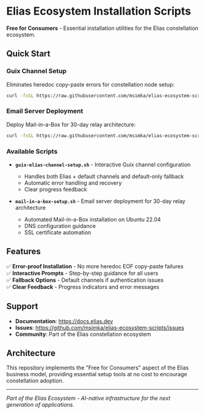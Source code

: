 # Elias Ecosystem Installation Scripts

**Free for Consumers** - Essential installation utilities for the Elias constellation ecosystem.

## Quick Start

### Guix Channel Setup
Eliminates heredoc copy-paste errors for constellation node setup:

```bash
curl -fsSL https://raw.githubusercontent.com/msimka/elias-ecosystem-scripts/master/guix-elias-channel-setup.sh | bash
```

### Email Server Deployment
Deploy Mail-in-a-Box for 30-day relay architecture:

```bash
curl -fsSL https://raw.githubusercontent.com/msimka/elias-ecosystem-scripts/master/mail-in-a-box-setup.sh | sudo bash
```

### Available Scripts

- **`guix-elias-channel-setup.sh`** - Interactive Guix channel configuration
  - Handles both Elias + default channels and default-only fallback
  - Automatic error handling and recovery
  - Clear progress feedback

- **`mail-in-a-box-setup.sh`** - Email server deployment for 30-day relay architecture
  - Automated Mail-in-a-Box installation on Ubuntu 22.04
  - DNS configuration guidance
  - SSL certificate automation

## Features

✅ **Error-proof Installation** - No more heredoc EOF copy-paste failures  
✅ **Interactive Prompts** - Step-by-step guidance for all users  
✅ **Fallback Options** - Default channels if authentication issues  
✅ **Clear Feedback** - Progress indicators and error messages  

## Support

- **Documentation**: https://docs.elias.dev
- **Issues**: https://github.com/msimka/elias-ecosystem-scripts/issues
- **Community**: Part of the Elias constellation ecosystem

## Architecture

This repository implements the "Free for Consumers" aspect of the Elias business model, providing essential setup tools at no cost to encourage constellation adoption.

---

*Part of the Elias Ecosystem - AI-native infrastructure for the next generation of applications.*